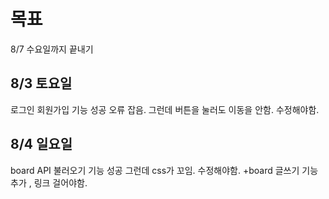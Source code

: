 # 목표 

8/7 수요일까지 끝내기

## 8/3 토요일

로그인 회원가입 기능 성공 오류 잡음. 그런데 버튼을 눌러도 이동을 안함. 수정해야함.

## 8/4 일요일

board API 불러오기 기능 성공 그런데 css가 꼬임. 수정해야함.
+board 글쓰기 기능 추가 , 링크 걸어야함.
